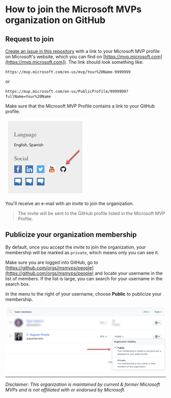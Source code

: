 # How to join the Microsoft MVPs organization on GitHub

## Request to join

[Create an issue in this repository](https://github.com/msmvps/join-this-organization/issues) with a link to your Microsoft MVP profile on Microsoft's website, which you can find on [https://mvp.microsoft.com](https://mvp.microsoft.com]). The link should look something like:
``` 
https://mvp.microsoft.com/en-us/mvp/Your%20Name-9999999
```
or
```
https://mvp.microsoft.com/en-us/PublicProfile/9999999?fullName=Your%20Name
```

Make sure that the Microsoft MVP Profile contains a link to your GitHub profile.

![Microsoft MVP Social Links](media/msmvp-profile-social-links.png)

You'll receive an e-mail with an invite to join the organization.

> The invite will be sent to the GitHub profile listed in the Microsoft MVP Profile.

## Publicize your organization membership

By default, once you accept the invite to join the organization, your membership will be marked as `private`, which means only you can see it.

Make sure you are logged into GitHub, go to [https://github.com/orgs/msmvps/people](https://github.com/orgs/msmvps/people) and locate your username in the list of members. If the list is large, you can search for your username in the search box.

In the menu to the right of your username, choose **Public** to publicize your membership.

![Microsoft MVP Social Links](media/msmvp-gh-org-people-public.png)

---

_Disclaimer: This organization is maintained by current & former Microsoft MVPs and is not affiliated with or endorsed by Microsoft._
